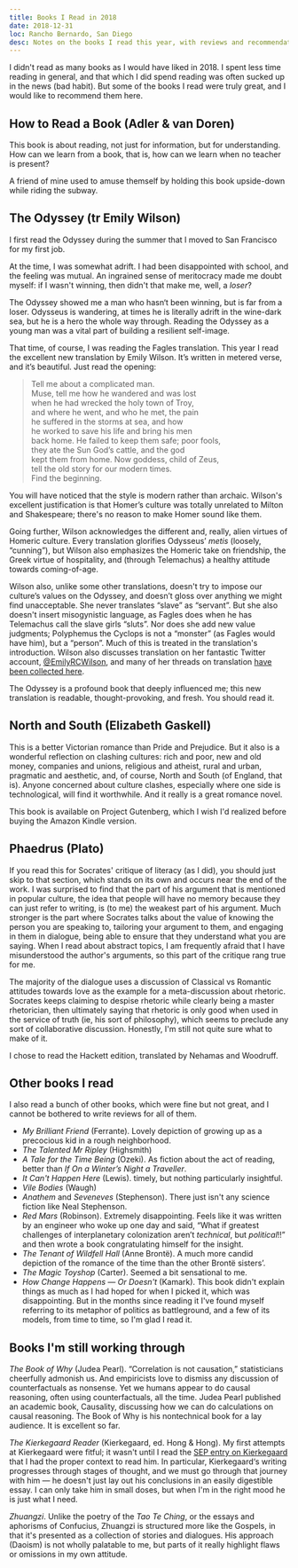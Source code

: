 ```yaml
---
title: Books I Read in 2018
date: 2018-12-31
loc: Rancho Bernardo, San Diego
desc: Notes on the books I read this year, with reviews and recommendations.
---
```


I didn't read as many books as I would have liked in 2018. I spent less time reading in general, and that which I did spend reading was often sucked up in the news (bad habit). But some of the books I read were truly great, and I would like to recommend them here.

## How to Read a Book (Adler & van Doren)

This book is about reading, not just for information, but for understanding. How can we learn from a book, that is, how can we learn when no teacher is present?

A friend of mine used to amuse themself by holding this book upside-down while riding the subway.

## The Odyssey (tr Emily Wilson)

I first read the Odyssey during the summer that I moved to San Francisco for my first job.

At the time, I was somewhat adrift. I had been disappointed with school, and the feeling was mutual. An ingrained sense of meritocracy made me doubt myself: if I wasn't winning, then didn't that make me, well, a _loser_?

The Odyssey showed me a man who hasn‘t been winning, but is far from a loser. Odysseus is wandering, at times he is literally adrift in the wine-dark sea, but he is a hero the whole way through. Reading the Odyssey as a young man was a vital part of building a resilient self-image.

That time, of course, I was reading the Fagles translation. This year I read the excellent new translation by Emily Wilson. It’s written in metered verse, and it’s beautiful. Just read the opening:

> Tell me about a complicated man.<br>
> Muse, tell me how he wandered and was lost<br>
> when he had wrecked the holy town of Troy,<br>
> and where he went, and who he met, the pain<br>
> he suffered in the storms at sea, and how<br>
> he worked to save his life and bring his men<br>
> back home. He failed to keep them safe; poor fools,<br>
> they ate the Sun God’s cattle, and the god<br>
> kept them from home. Now goddess, child of Zeus,<br>
> tell the old story for our modern times.<br>
> Find the beginning.

You will have noticed that the style is modern rather than archaic. Wilson's excellent justification is that Homer’s culture was totally unrelated to Milton and Shakespeare; there's no reason to make Homer sound like them.

Going further, Wilson acknowledges the different and, really, alien virtues of Homeric culture. Every translation glorifies Odysseus’ _metis_ (loosely, “cunning”), but Wilson also emphasizes the Homeric take on friendship, the Greek virtue of hospitality, and (through Telemachus) a healthy attitude towards coming-of-age.

Wilson also, unlike some other translations, doesn't try to impose our culture’s values on the Odyssey, and doesn’t gloss over anything we might find unacceptable. She never translates “slave” as “servant”. But she also doesn't insert misogynistic language, as Fagles does when he has Telemachus call the slave girls “sluts”. Nor does she add new value judgments; Polyphemus the Cyclops is not a “monster” (as Fagles would have him), but a “person”. Much of this is treated in the translation's introduction. Wilson also discusses translation on her fantastic Twitter account, [@EmilyRCWilson](https://twitter.com/EmilyRCWilson), and many of her threads on translation [have been collected here](https://www.emilyrcwilson.com/emilyrcwilson-scholia).

The Odyssey is a profound book that deeply influenced me; this new translation is readable, thought-provoking, and fresh.  You should read it.

## North and South (Elizabeth Gaskell)

This is a better Victorian romance than Pride and Prejudice. But it also is a wonderful reflection on clashing cultures: rich and poor, new and old money, companies and unions, religious and atheist, rural and urban, pragmatic and aesthetic, and, of course, North and South (of England, that is). Anyone concerned about culture clashes, especially where one side is technological, will find it worthwhile. And it really is a great romance novel.

This book is available on Project Gutenberg, which I wish I'd realized before buying the Amazon Kindle version.

## Phaedrus (Plato)

If you read this for Socrates' critique of literacy (as I did), you should just skip to that section, which stands on its own and occurs near the end of the work. I was surprised to find that the part of his argument that is mentioned in popular culture, the idea that people will have no memory because they can just refer to writing, is (to me) the weakest part of his argument. Much stronger is the part where Socrates talks about the value of knowing the person you are speaking to, tailoring your argument to them, and engaging in them in dialogue, being able to ensure that they understand what you are saying. When I read about abstract topics, I am frequently afraid that I have misunderstood the author's arguments, so this part of the critique rang true for me.

The majority of the dialogue uses a discussion of Classical vs Romantic attitudes towards love as the example for a meta-discussion about rhetoric. Socrates keeps claiming to despise rhetoric while clearly being a master rhetorician, then ultimately saying that rhetoric is only good when used in the service of truth (ie, his sort of philosophy), which seems to preclude any sort of collaborative discussion. Honestly, I'm still not quite sure what to make of it.

I chose to read the Hackett edition, translated by Nehamas and Woodruff.

## Other books I read

I also read a bunch of other books, which were fine but not great, and I cannot be bothered to write reviews for all of them.

- _My Brilliant Friend_ (Ferrante). Lovely depiction of growing up as a precocious kid in a rough neighborhood.
- _The Talented Mr Ripley_ (Highsmith)
- _A Tale for the Time Being_ (Ozeki). As fiction about the act of reading, better than _If On a Winter’s Night a Traveller_.
- _It Can't Happen Here_ (Lewis). timely, but nothing particularly insightful.
- _Vile Bodies_ (Waugh)
- _Anathem_ and _Seveneves_ (Stephenson). There just isn't any science fiction like Neal Stephenson.
- _Red Mars_ (Robinson). Extremely disappointing. Feels like it was written by an engineer who woke up one day and said, “What if greatest challenges of interplanetary colonization aren’t _technical_, but _political_!!” and then wrote a book congratulating himself for the insight.
- _The Tenant of Wildfell Hall_ (Anne Brontë). A much more candid depiction of the romance of the time than the other Brontë sisters’.
- _The Magic Toyshop_ (Carter). Seemed a bit sensational to me.
- _How Change Happens — Or Doesn't_ (Kamark). This book didn't explain things as much as I had hoped for when I picked it, which was disappointing. But in the months since reading it I've found myself referring to its metaphor of politics as battleground, and a few of its models, from time to time, so I'm glad I read it.

## Books I'm still working through

_The Book of Why_ (Judea Pearl). “Correlation is not causation,” statisticians cheerfully admonish us. And empiricists love to dismiss any discussion of counterfactuals as nonsense. Yet we humans appear to do causal reasoning, often using counterfactuals, all the time. Judea Pearl published an academic book, Causality, discussing how we can do calculations on causal reasoning. The Book of Why is his nontechnical book for a lay audience. It is excellent so far.

_The Kierkegaard Reader_ (Kierkegaard, ed. Hong & Hong). My first attempts at Kierkegaard were fitful; it wasn't until I read the [SEP entry on Kierkegaard]() that I had the proper context to read him. In particular, Kierkegaard‘s writing progresses through stages of thought, and we must go through that journey with him — he doesn't just lay out his conclusions in an easily digestible essay. I can only take him in small doses, but when I'm in the right mood he is just what I need.

_Zhuangzi_. Unlike the poetry of the _Tao Te Ching_, or the essays and aphorisms of Confucius, Zhuangzi is structured more like the Gospels, in that it's presented as a collection of stories and dialogues. His approach (Daoism) is not wholly palatable to me, but parts of it really highlight flaws or omissions in my own attitude.
